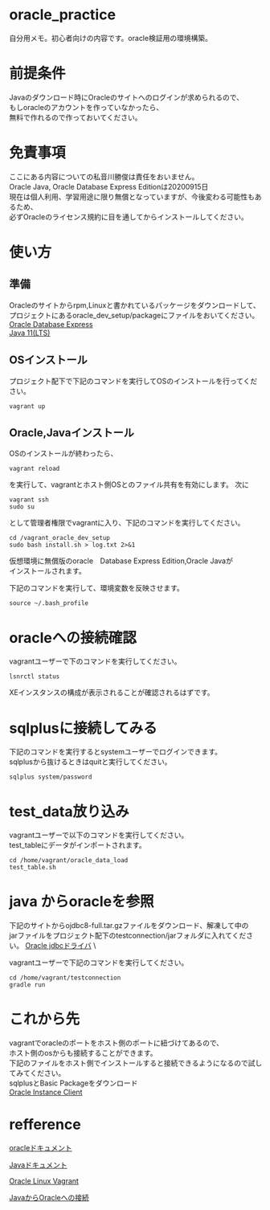 # oracle_practice
自分用メモ。初心者向けの内容です。oracle検証用の環境構築。

# 前提条件
Javaのダウンロード時にOracleのサイトへのログインが求められるので、 \
もしoracleのアカウントを作っていなかったら、 \
無料で作れるので作っておいてください。

# 免責事項
ここにある内容についての私音川勝俊は責任をおいません。 \
Oracle Java, Oracle Database Express Editionは20200915日 \
現在は個人利用、学習用途に限り無償となっていますが、今後変わる可能性もあるため、 \
必ずOracleのライセンス規約に目を通してからインストールしてください。

# 使い方
## 準備
Oracleのサイトからrpm,Linuxと書かれているパッケージをダウンロードして、
プロジェクトにあるoracle_dev_setup/packageにファイルをおいてください。 \
[Oracle Database Express](https://www.oracle.com/database/technologies/xe-downloads.html) \
[Java 11(LTS)](https://www.oracle.com/java/technologies/javase-jdk11-downloads.html)
## OSインストール
プロジェクト配下で下記のコマンドを実行してOSのインストールを行ってください。
```
vagrant up
```

## Oracle,Javaインストール
OSのインストールが終わったら、
```
vagrant reload
```
を実行して、vagrantとホスト側OSとのファイル共有を有効にします。
次に
```
vagrant ssh
sudo su
```
として管理者権限でvagrantに入り、下記のコマンドを実行してください。
```
cd /vagrant_oracle_dev_setup
sudo bash install.sh > log.txt 2>&1
```
仮想環境に無償版のoracle　Database Express Edition,Oracle Javaが \
インストールされます。

下記のコマンドを実行して、環境変数を反映させます。
```
source ~/.bash_profile
```

# oracleへの接続確認

vagrantユーザーで下のコマンドを実行してください。
```
lsnrctl status
```
XEインスタンスの構成が表示されることが確認されるはずです。

# sqlplusに接続してみる
下記のコマンドを実行するとsystemユーザーでログインできます。 \
sqlplusから抜けるときはquitと実行してください。
```
sqlplus system/password
```
# test_data放り込み
vagrantユーザーで以下のコマンドを実行してください。 \
test_tableにデータがインポートされます。
```
cd /home/vagrant/oracle_data_load
test_table.sh
```

# java からoracleを参照
下記のサイトからojdbc8-full.tar.gzファイルをダウンロード、解凍して中の \
jarファイルをプロジェクト配下のtestconnection/jarフォルダに入れてください。
[Oracle jdbcドライバ](https://www.oracle.com/database/technologies/appdev/jdbc-ucp-183-downloads.html) \

vagrantユーザーで下記のコマンドを実行してください。
```
cd /home/vagrant/testconnection
gradle run
```

# これから先
vagrantでoracleのポートをホスト側のポートに紐づけてあるので、 \
ホスト側のosからも接続することができます。 \
下記のファイルをホスト側でインストールすると接続できるようになるので試してみてください。 \
sqlplusとBasic Packageをダウンロード \
[Oracle Instance Client](https://www.oracle.com/database/technologies/instant-client/linux-x86-64-downloads.html)
# refference
[oracleドキュメント](https://docs.oracle.com/cd/E96517_01/xeinl/index.html?xd_co_f=9ac774b5-e809-4f8f-af78-817d43ef4782)

[Javaドキュメント](https://www.oracle.com/java/technologies/javase-jdk11-doc-downloads.html)

[Oracle Linux Vagrant](https://yum.oracle.com/boxes/)

[JavaからOracleへの接続](https://www.oracle.com/jp/database/technologies/develop-java-apps-using-jdbc.html)

